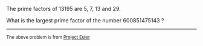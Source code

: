 The prime factors of 13195 are 5, 7, 13 and 29.

What is the largest prime factor of the number 600851475143 ?

---

<sup>The above problem is from [Project Euler](https://projecteuler.net/problem=2)</sup>
